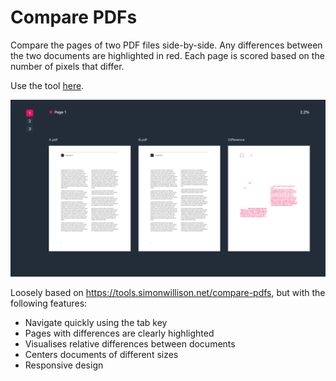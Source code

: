 # Compare PDFs

Compare the pages of two PDF files side-by-side. Any differences between the two documents are highlighted in red. Each page is scored based on the number of pixels that differ.

Use the tool [here](https://pdfdiff.s-ings.com/).

![Preview](./preview.png)

Loosely based on https://tools.simonwillison.net/compare-pdfs, but with the following features:

- Navigate quickly using the tab key
- Pages with differences are clearly highlighted
- Visualises relative differences between documents
- Centers documents of different sizes
- Responsive design
